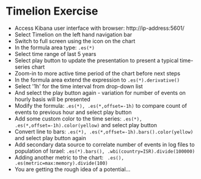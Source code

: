# Timelion Exercise #

* Access Kibana user interface with browser: http://ip-address:5601/
* Select Timelion on the left hand navigation bar
* Switch to full screen using the icon on the chart
* In the formula area type: ```.es(*)```
* Select time range of last 5 years
* Select play button to update the presentation to present a typical time-series chart
* Zoom-in to more active time period of the chart before next steps
* In the formula area extend the expression to ```.es(*).derivative()```
* Select '1h' for the time interval from drop-down list
* And select the play button again - variation for number of events on hourly basis will be presented
* Modify the formula: ```.es(*), .es(*,offset=-1h)``` to compare count of events to previous hour and select play button
* Add some custom color to the time series: ```.es(*), .es(*,offset=-1h).color(yellow)``` and select play button
* Convert line to bars: ```.es(*), .es(*,offset=-1h).bars().color(yellow)``` and select play button again
* Add secondary data source to correlate number of events in log files to population of Israel: ```.es(*).bars(), .wbi(country=ISR).divide(100000)```
* Adding another metric to the chart: ``` .es(), .es(metric=max:memory).divide(100)```
* You are getting the rough idea of a potential...